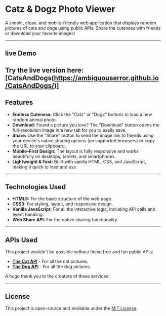 # Catz & Dogz Photo Viewer

A simple, clean, and mobile-friendly web application that displays random pictures of cats and dogs using public APIs. Share the cuteness with friends or download your favorite images!

---

## live Demo

Try the live version here: **[CatsAndDogs(https://ambiguouserror.github.io/CatsAndDogs/)]** 
---

## Features

-   **Endless Cuteness:** Click the "Catz" or "Dogz" buttons to load a new random animal photo.
-   **Download:** Found a picture you love? The "Download" button opens the full-resolution image in a new tab for you to easily save.
-   **Share:** Use the "Share" button to send the image link to friends using your device's native sharing options (on supported browsers) or copy the URL to your clipboard.
-   **Mobile-First Design:** The layout is fully responsive and works beautifully on desktops, tablets, and smartphones.
-   **Lightweight & Fast:** Built with vanilla HTML, CSS, and JavaScript, making it quick to load and use.

---

## Technologies Used

-   **HTML5:** For the basic structure of the web page.
-   **CSS3:** For styling, layout, and responsive design.
-   **Vanilla JavaScript:** For all the interactive logic, including API calls and event handling.
-   **Web Share API:** For the native sharing functionality.

---

## APIs Used

This project wouldn't be possible without these free and fun public APIs:

-   **[The Cat API](https://thecatapi.com/)** - For all the cat pictures.
-   **[The Dog API](https://thedogapi.com/)** - For all the dog pictures.

A huge thank you to the creators of these services!

---

## License

This project is open-source and available under the [MIT License](LICENSE).
